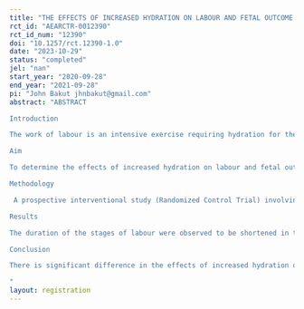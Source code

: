 ```yaml
---
title: "THE EFFECTS OF INCREASED HYDRATION ON LABOUR AND FETAL OUTCOME AMONG PARTURIENTS IN AHMADU BELLO UNIVERSITY TEACHING HOSPITAL, ZARIA, NIGERIA."
rct_id: "AEARCTR-0012390"
rct_id_num: "12390"
doi: "10.1257/rct.12390-1.0"
date: "2023-10-29"
status: "completed"
jel: "nan"
start_year: "2020-09-28"
end_year: "2021-09-28"
pi: "John Bakut jhnbakut@gmail.com"
abstract: "ABSTRACT
Introduction 
The work of labour is an intensive exercise requiring hydration for the maintenance of tissue perfusion, calories distribution and improvement of placental circulation which ultimately affects the events of labour and fetal outcome. 1, 2  WHO recommends unrestricted oral fluid intake in labour. 3 Restrictions to oral intake in the past was for concerns of aspiration pneumonitis should recourse to Caesarean section is undertaken, while concerns for medicalization of labour makes Clinicians restrict intravenous fluid administration routinely in labour except for an indication. 4, 5  Studies have utilized clinical parameters like duration of labour, Augmentation, mode of delivery and neonatal APGAR score to estimate and determine the effect of hydration on labour and fetal outcome. 6,7, This study used the aforementioned and in addition, neonatal pulse oximetry, cord blood pH and Lactate to objectively determine the effect of hydration in labour and fetal outcome. 
Aim
To determine the effects of increased hydration on labour and fetal outcomes amongst parturients in Ahmadu Bello University Teaching Hospital, Zaria, Nigeria
Methodology 
 A prospective interventional study (Randomized Control Trial) involving consenting Primiparous and Multiparous women randomized into 3 groups. Group 1 was allowed unrestricted oral fluid intake, Groups 2 and 3 had unrestricted oral fluid intake and additional 120 ml/hour and 240 ml/hour of intravenous ringer’s lactate respectively from active phase of labour at 5 cm cervical dilatation. The duration of the stages of labour, need for augmentation, mode of delivery and maternal hemoglobin concentration; before and after delivery. Neonatal APGAR score and pulse oximetry at 1st, 5th and 10th minutes were determined. Fetal cord blood samples were taken for pH and lactate following blood gas analysis. Data was collected on an adapted proforma and partograph. Analysis was done with Statistical package for social sciences (SPSS) version 25.0. Test statistics, regression, coefficient of correlation, ANOVA and multiple comparison statistics were utilized in determining relationships at 95% confidence interval.
Results
The duration of the stages of labour were observed to be shortened in the increased hydration groups (2/3) with mean duration of 6 hours and SD of 1.3, while the hydration on-demand group (1) had higher mean duration of 8 hour and SD of 1.82 for the first stage of labour. The third stage of labour was noticed to be a mean duration of 8 minutes with SD 3.5 for groups (2/3) while group (1) had a mean duration of 11 minutes with SD 9.75. Caesarean section rate was 5(13.9%) in group 1 but was observed to be lower in groups (2 and 3); 3(8.3%) and 1(2.8%) respectively. Also, special baby care unit admission was observed to be 11(30.6%) for group 1 while a lower rate was observed for groups 2; 4(11.1%) and group 3; 2(5.6%) respectively. Cord blood pH was observed to be lower 7.20 in group 1 than group (2 and 3) with 7.28 and 7.27 respectively. Statistically significant relationship was observed at 95% confidence interval between increased hydration and decreased duration of second stage of labour, decreased augmentation of labour rate, decreased cord blood lactate concentration and improved 1st and 5th APGAR scores.
Conclusion
There is significant difference in the effects of increased hydration on the events of labour and fetal outcome. Duration of the stages of labour, augmentation rate, caesarean section rate, cord blood acidosis, asphyxia rate and Special baby care unit admission were all decreased by increased intravenous hydration in labour. Therefore, judiciously increased intravenous hydration in labour is superior to oral hydration in labour.
"
layout: registration
---
```


